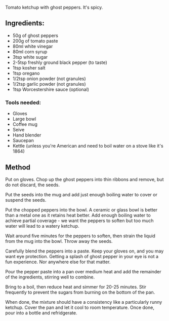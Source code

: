 Tomato ketchup with ghost peppers. It's spicy.

## Ingredients:

* 50g of ghost peppers
* 200g of tomato paste
* 80ml white vinegar
* 80ml corn syrup
* 3tsp white sugar
* 2-5tsp freshly ground black pepper (to taste)
* 1tsp kosher salt
* 1tsp oregano
* 1/2tsp onion powder (not granules)
* 1/2tsp garlic powder (not granules)
* 1tsp Worcestershire sauce (optional)

### Tools needed:

* Gloves
* Large bowl
* Coffee mug
* Seive
* Hand blender
* Saucepan
* Kettle (unless you're American and need to boil water on a stove like it's 1864)

## Method

Put on gloves. Chop up the ghost peppers into thin ribbons and remove, but do not discard, the seeds.

Put the seeds into the mug and add just enough boiling water to cover or suspend the seeds.

Put the chopped peppers into the bowl. A ceramic or glass bowl is better than a metal one as it retains heat better. Add enough boiling water to achieve partial coverage - we want the peppers to soften but too much water will lead to a watery ketchup.

Wait around five minutes for the peppers to soften, then strain the liquid from the mug into the bowl. Throw away the seeds.

Carefully blend the peppers into a paste. Keep your gloves on, and you may want eye protection. Getting a splash of ghost pepper in your eye is not a fun experience. Nor anywhere else for that matter.

Pour the pepper paste into a pan over medium heat and add the remainder of the ingredients, stirring well to combine.

Bring to a boil, then reduce heat and simmer for 20-25 minutes. Stir frequently to prevent the sugars from burning on the bottom of the pan.

When done, the mixture should have a consistency like a particularly runny ketchup. Cover the pan and let it cool to room temperature. Once done, pour into a bottle and refridgerate.
